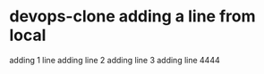 # devops-clone adding a line from local 
adding 1 line
adding line 2 
adding line 3
adding line 4444